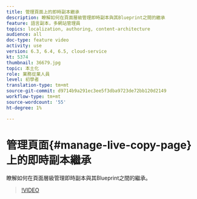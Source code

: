 ```yaml
---
title: 管理頁面上的即時副本繼承
description: 瞭解如何在頁面層級管理即時副本與其Blueprint之間的繼承
feature: 語言副本，多網站管理員
topics: localization, authoring, content-architecture
audience: all
doc-type: feature video
activity: use
version: 6.3, 6.4, 6.5, cloud-service
kt: 5374
thumbnail: 36679.jpg
topic: 本土化
role: 業務從業人員
level: 初學者
translation-type: tm+mt
source-git-commit: d9714b9a291ec3ee5f3dba9723de72bb120d2149
workflow-type: tm+mt
source-wordcount: '55'
ht-degree: 1%

---
```



# 管理頁面{#manage-live-copy-page}上的即時副本繼承

瞭解如何在頁面層級管理即時副本與其Blueprint之間的繼承。
>[!VIDEO](https://video.tv.adobe.com/v/36679?quality=12&learn=on)
